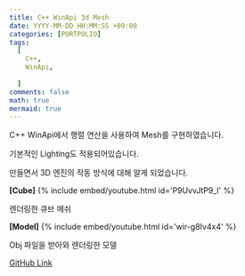 ```yaml
---
title: C++ WinApi 3d Mesh
date: YYYY-MM-DD HH:MM:SS +09:00
categories: [PORTPOLIO]
tags:
  [
    C++,
    WinApi,
    
  ]
comments: false
math: true
mermaid: true
---
```

C++ WinApi에서 행렬 연산을 사용하여 Mesh를 구현하였습니다.

기본적인 Lighting도 적용되어있습니다.

만들면서 3D 엔진의 작동 방식에 대해 알게 되었습니다.

**[Cube]**
{% include embed/youtube.html id='P9UvvJtP9_I' %}

렌더링한 큐브 메쉬

**[Model]**
{% include embed/youtube.html id='wir-g8Iv4x4' %}

Obj 파일을 받아와 렌더링한 모델

[GitHub Link](https://github.com/miro0325/Engine3D)


